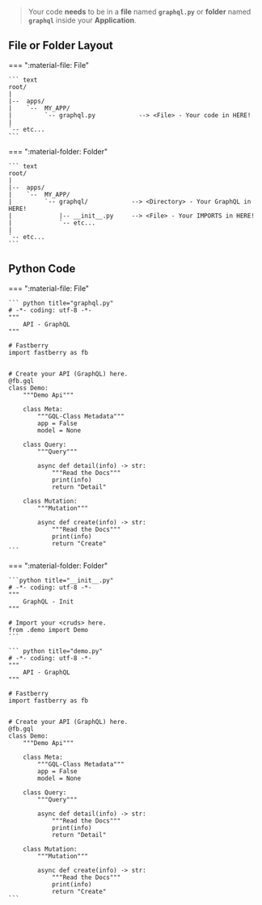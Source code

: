 > Your code **needs** to be in a **file** named **`graphql.py`** or **folder** named **`graphql`** inside your **Application**.

## File or Folder **Layout**

=== ":material-file: File"

    ``` text
    root/
    |
    |--  apps/
    |    `--  MY_APP/
    |         `-- graphql.py            --> <File> - Your code in HERE!
    |
    `-- etc...
    ```

=== ":material-folder: Folder"

    ``` text
    root/
    |
    |--  apps/
    |    `--  MY_APP/
    |         `-- graphql/            --> <Directory> - Your GraphQL in HERE!
    |             |-- __init__.py     --> <File> - Your IMPORTS in HERE!
    |             `-- etc...
    |
    `-- etc...
    ```

## Python **Code**

=== ":material-file: File"

    ``` python title="graphql.py"
    # -*- coding: utf-8 -*-
    """
        API - GraphQL
    """

    # Fastberry
    import fastberry as fb


    # Create your API (GraphQL) here.
    @fb.gql
    class Demo:
        """Demo Api"""

        class Meta:
            """GQL-Class Metadata"""
            app = False
            model = None

        class Query:
            """Query"""

            async def detail(info) -> str:
                """Read the Docs"""
                print(info)
                return "Detail"

        class Mutation:
            """Mutation"""

            async def create(info) -> str:
                """Read the Docs"""
                print(info)
                return "Create"
    ```

=== ":material-folder: Folder"

    ```python title="__init__.py"
    # -*- coding: utf-8 -*-
    """
        GraphQL - Init
    """

    # Import your <cruds> here.
    from .demo import Demo
    ```

    ``` python title="demo.py"
    # -*- coding: utf-8 -*-
    """
        API - GraphQL
    """

    # Fastberry
    import fastberry as fb


    # Create your API (GraphQL) here.
    @fb.gql
    class Demo:
        """Demo Api"""

        class Meta:
            """GQL-Class Metadata"""
            app = False
            model = None

        class Query:
            """Query"""

            async def detail(info) -> str:
                """Read the Docs"""
                print(info)
                return "Detail"

        class Mutation:
            """Mutation"""

            async def create(info) -> str:
                """Read the Docs"""
                print(info)
                return "Create"
    ```
